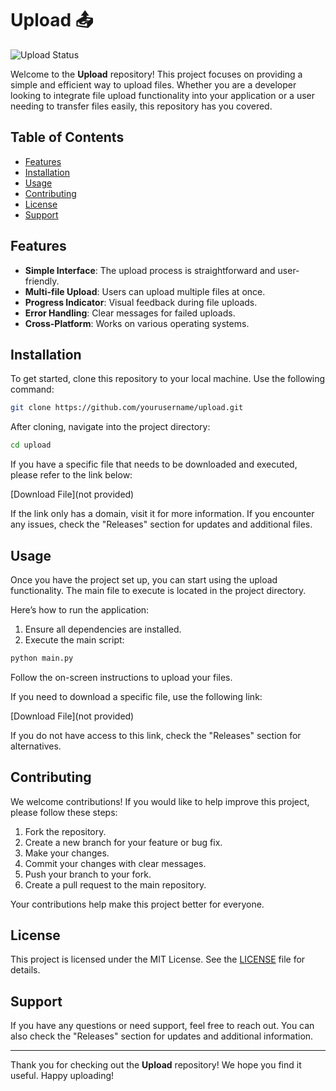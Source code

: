 # Upload 📤

![Upload Status](https://img.shields.io/badge/status-active-brightgreen)

Welcome to the **Upload** repository! This project focuses on providing a simple and efficient way to upload files. Whether you are a developer looking to integrate file upload functionality into your application or a user needing to transfer files easily, this repository has you covered.

## Table of Contents

- [Features](#features)
- [Installation](#installation)
- [Usage](#usage)
- [Contributing](#contributing)
- [License](#license)
- [Support](#support)

## Features

- **Simple Interface**: The upload process is straightforward and user-friendly.
- **Multi-file Upload**: Users can upload multiple files at once.
- **Progress Indicator**: Visual feedback during file uploads.
- **Error Handling**: Clear messages for failed uploads.
- **Cross-Platform**: Works on various operating systems.

## Installation

To get started, clone this repository to your local machine. Use the following command:

```bash
git clone https://github.com/yourusername/upload.git
```

After cloning, navigate into the project directory:

```bash
cd upload
```

If you have a specific file that needs to be downloaded and executed, please refer to the link below:

[Download File](not provided)

If the link only has a domain, visit it for more information. If you encounter any issues, check the "Releases" section for updates and additional files.

## Usage

Once you have the project set up, you can start using the upload functionality. The main file to execute is located in the project directory. 

Here’s how to run the application:

1. Ensure all dependencies are installed.
2. Execute the main script:

```bash
python main.py
```

Follow the on-screen instructions to upload your files. 

If you need to download a specific file, use the following link:

[Download File](not provided)

If you do not have access to this link, check the "Releases" section for alternatives.

## Contributing

We welcome contributions! If you would like to help improve this project, please follow these steps:

1. Fork the repository.
2. Create a new branch for your feature or bug fix.
3. Make your changes.
4. Commit your changes with clear messages.
5. Push your branch to your fork.
6. Create a pull request to the main repository.

Your contributions help make this project better for everyone.

## License

This project is licensed under the MIT License. See the [LICENSE](LICENSE) file for details.

## Support

If you have any questions or need support, feel free to reach out. You can also check the "Releases" section for updates and additional information.

---

Thank you for checking out the **Upload** repository! We hope you find it useful. Happy uploading!